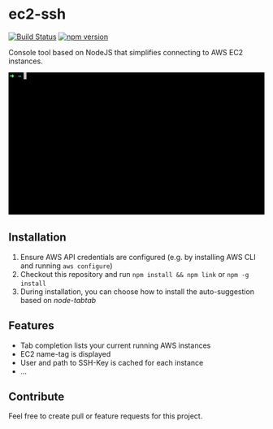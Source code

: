 # ec2-ssh

[![Build Status](https://travis-ci.org/philsch/ec2-ssh.svg?branch=master)](https://travis-ci.org/philsch/ec2-ssh)
[![npm version](https://badge.fury.io/js/ec2-ssh.svg)](https://badge.fury.io/js/ec2-ssh)

Console tool based on NodeJS that simplifies connecting to AWS EC2 instances.

![](docs/example.gif)

## Installation

1. Ensure AWS API credentials are configured (e.g. by installing AWS CLI and running `aws configure`)
2. Checkout this repository and run `npm install && npm link` or `npm -g install`
3. During installation, you can choose how to install the auto-suggestion based on *node-tabtab*

## Features

- Tab completion lists your current running AWS instances
- EC2 name-tag is displayed
- User and path to SSH-Key is cached for each instance
- ...

## Contribute

Feel free to create pull or feature requests for this project.